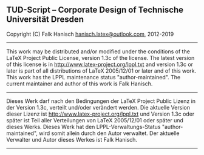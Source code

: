 
 TUD-Script &ndash; Corporate Design of Technische Universität Dresden
----------------------------------------------------------------------------

 Copyright (C) Falk Hanisch <hanisch.latex@outlook.com>, 2012-2019

----------------------------------------------------------------------------

 This work may be distributed and/or modified under the conditions of the
 LaTeX Project Public License, version 1.3c of the license. The latest
 version of this license is in http://www.latex-project.org/lppl.txt and
 version 1.3c or later is part of all distributions of LaTeX 2005/12/01
 or later and of this work. This work has the LPPL maintenance status
 "author-maintained". The current maintainer and author of this work
 is Falk Hanisch.

----------------------------------------------------------------------------

 Dieses Werk darf nach den Bedingungen der LaTeX Project Public Lizenz
 in der Version 1.3c, verteilt und/oder verändert werden. Die aktuelle
 Version dieser Lizenz ist http://www.latex-project.org/lppl.txt und
 Version 1.3c oder später ist Teil aller Verteilungen von LaTeX 2005/12/01
 oder später und dieses Werks. Dieses Werk hat den LPPL-Verwaltungs-Status
 "author-maintained", wird somit allein durch den Autor verwaltet. Der
 aktuelle Verwalter und Autor dieses Werkes ist Falk Hanisch.

----------------------------------------------------------------------------
